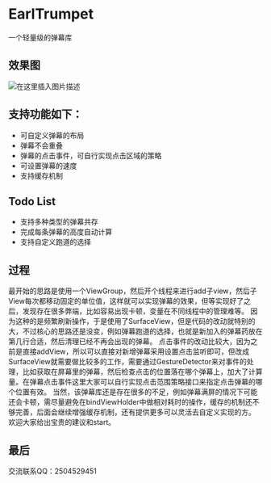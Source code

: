 # EarlTrumpet
一个轻量级的弹幕库

## 效果图

![在这里插入图片描述](https://img-blog.csdnimg.cn/20200306193452813.gif)
## 支持功能如下：
- 可自定义弹幕的布局
- 弹幕不会重叠
- 弹幕的点击事件，可自行实现点击区域的策略
- 可设置弹幕的速度
- 支持缓存机制

## Todo List
- 支持多种类型的弹幕共存
- 完成每条弹幕的高度自动计算
- 支持自定义跑道的选择


 ## 过程
最开始的思路是使用一个ViewGroup，然后开个线程来进行add子view，然后子View每次都移动固定的单位值，这样就可以实现弹幕的效果，但等实现好了之后，发现存在很多弊端，比如容易出现卡顿，变量在不同线程中的管理难等。
因为这种的是频繁刷新操作，于是使用了SurfaceView，但是代码的改动就特别的大，不过核心的思路还是没变，例如弹幕跑道的选择，也就是新加入的弹幕药放在第几行合适，然后清理已经不再会出现的弹幕。
点击事件的改动比较大，因为之前是直接addView，所以可以直接对新增弹幕采用设置点击监听即可，但改成SurfaceView就需要做比较多的工作，需要通过GestureDetector来对事件的处理，比如获取在屏幕里的弹幕，然后检查点击的位置落在哪个弹幕上，加大了计算量。在弹幕点击事件这里大家可以自行实现点击范围策略接口来指定点击弹幕的哪个位置有效。
当然，该弹幕库还是存在很多的不足，例如弹幕满屏的情况下可能还会卡顿，需尽量避免在bindViewHolder中做相对耗时的操作，缓存的机制还不够完善，后面会继续增强缓存机制，还有提供更多可以灵活去自定义实现的方。
欢迎大家给出宝贵的建议和start。

## 最后
交流联系QQ：2504529451